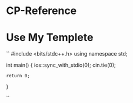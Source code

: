 # CP-Reference 

# Use My Templete

``
#include <bits/stdc++.h>
using namespace std;

int main()
{
    ios::sync_with_stdio(0);
    cin.tie(0);
    
    return 0;
}

``
